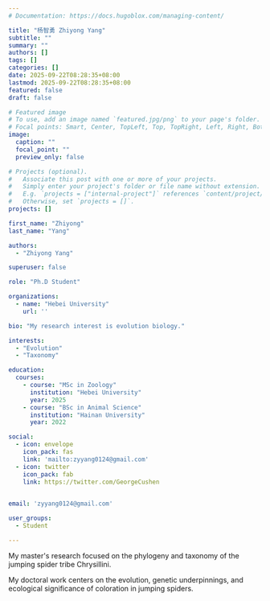```yaml
---
# Documentation: https://docs.hugoblox.com/managing-content/

title: "杨智勇 Zhiyong Yang"
subtitle: ""
summary: ""
authors: []
tags: []
categories: []
date: 2025-09-22T08:28:35+08:00
lastmod: 2025-09-22T08:28:35+08:00
featured: false
draft: false

# Featured image
# To use, add an image named `featured.jpg/png` to your page's folder.
# Focal points: Smart, Center, TopLeft, Top, TopRight, Left, Right, BottomLeft, Bottom, BottomRight.
image:
  caption: ""
  focal_point: ""
  preview_only: false

# Projects (optional).
#   Associate this post with one or more of your projects.
#   Simply enter your project's folder or file name without extension.
#   E.g. `projects = ["internal-project"]` references `content/project/deep-learning/index.md`.
#   Otherwise, set `projects = []`.
projects: []

first_name: "Zhiyong"
last_name: "Yang"

authors:
  - "Zhiyong Yang"

superuser: false

role: "Ph.D Student"

organizations:
  - name: "Hebei University"
    url: ''

bio: "My research interest is evolution biology."

interests:
  - "Evolution"
  - "Taxonomy"

education:
  courses:
    - course: "MSc in Zoology"
      institution: "Hebei University"
      year: 2025
    - course: "BSc in Animal Science"
      institution: "Hainan University"
      year: 2022

social:
  - icon: envelope
    icon_pack: fas
    link: 'mailto:zyyang0124@gmail.com'
  - icon: twitter
    icon_pack: fab
    link: https://twitter.com/GeorgeCushen

    
email: 'zyyang0124@gmail.com'

user_groups:
  - Student

---
```


My master's research focused on the phylogeny and taxonomy of the jumping spider tribe Chrysillini.

My doctoral work centers on the evolution, genetic underpinnings, and ecological significance of coloration in jumping spiders.